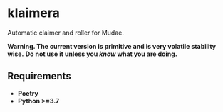# klaimera

Automatic claimer and roller for Mudae.

**Warning. The current version is primitive and is very volatile stability wise.**
**Do not use it unless you _know_ what you are doing.**

## Requirements

- **Poetry**
- **Python >=3.7**